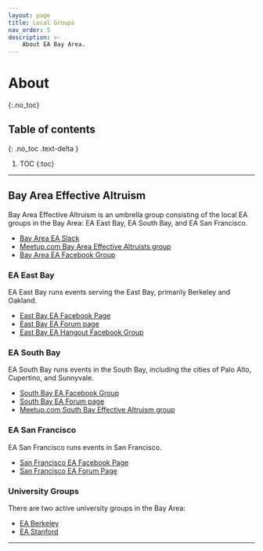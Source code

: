 ```yaml
---
layout: page
title: Local Groups
nav_order: 5
description: >-
    About EA Bay Area.
---
```


# About
{:.no_toc}

## Table of contents
{: .no_toc .text-delta }

1. TOC
{:toc}

---

## Bay Area Effective Altruism
Bay Area Effective Altruism is an umbrella group  consisting of the local EA groups in the Bay Area: EA East Bay, EA South Bay, and EA San Francisco.  
* [Bay Area EA Slack](https://join.slack.com/t/bayareaea/shared_invite/zt-1hoh9mqeb-WVIRfQY0yQmSZ5_9U9rs8A)
* [Meetup.com Bay Area Effective Altruists group](https://eaberkeley.com/)
* [Bay Area EA Facebook Group](https://www.facebook.com/groups/bayea)

### EA East Bay
EA East Bay runs events serving the East Bay, primarily Berkeley and Oakland.
* [East Bay EA Facebook Page](http://facebook.com/eastbayeffectivealtruism)
* [East Bay EA Forum page](https://forum.effectivealtruism.org/groups/vf9G2MNcrhrbqtoWx)
* [East Bay EA Hangout Facebook Group](https://www.facebook.com/groups/1100350234030076)

### EA South Bay
EA South Bay runs events in the South Bay, including the cities of Palo Alto, Cupertino, and Sunnyvale.
* [South Bay EA Facebook Group](http://facebook.com/South.Bay.Effective.Altruism)
* [South Bay EA Forum page](https://forum.effectivealtruism.org/groups/tr8BLLAoXA4qoExN4)
* [Meetup.com South Bay Effective Altruism group](https://www.meetup.com/south-bay-effective-altruism/)

### EA San Francisco
EA San Francisco runs events in San Francisco.
* [San Francisco EA Facebook Page](http://facebook.com/effectivealtruismsf)
* [San Francisco EA Forum Page](https://forum.effectivealtruism.org/groups/yCFPwoJ4yLmNGDPGu)

### University Groups
There are two active university groups in the Bay Area:
* [EA Berkeley](https://eaberkeley.com/)
* [EA Stanford](https://ea.stanford.edu/)

---
